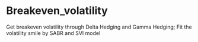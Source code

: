 # Breakeven_volatility
Get breakeven volatility through Delta Hedging and Gamma Hedging; Fit the volatility smile by SABR and SVI model
